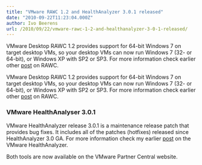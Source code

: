 ```yaml
---
title: "VMware RAWC 1.2 and HealthAnalyzer 3.0.1 released"
date: "2010-09-22T11:23:04.000Z"
author: Ivo Beerens
url: /2010/09/22/vmware-rawc-1-2-and-healthanalyzer-3-0-1-released/
---
```


VMware Desktop RAWC 1.2 provides support for 64-bit Windows 7 on target desktop VMs, so your desktop VMs can now run Windows 7 (32- or 64-bit), or Windows XP with SP2 or SP3. For more information check earlier other [post](https://www.ivobeerens.nl/2009/12/28/vmware-desktop-reference-architecture-workload-simulator-rawc/) on RAWC.

VMware Desktop RAWC 1.2 provides support for 64-bit Windows 7 on target desktop VMs, so your desktop VMs can now run Windows 7 (32- or 64-bit), or Windows XP with SP2 or SP3. For more information check earlier other [post](https://www.ivobeerens.nl/2009/12/28/vmware-desktop-reference-architecture-workload-simulator-rawc/) on RAWC.

### VMware HealthAnalyser 3.0.1

VMware HealthAnalyzer release 3.0.1 is a maintenance release patch that provides bug fixes. It includes all of the patches (hotfixes) released since HealthAnalyzer 3.0 GA. For more information check my earlier [post](https://www.ivobeerens.nl/2010/07/27/vmware-healthanalyzer-3-0-available/) on the VMware HealthAnalyzer.

Both tools are now available on the VMware Partner Central website.